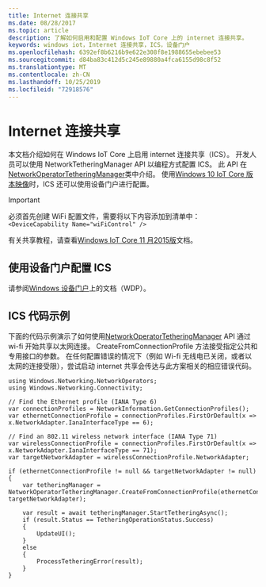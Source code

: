 ```yaml
---
title: Internet 连接共享
ms.date: 08/28/2017
ms.topic: article
description: 了解如何启用和配置 Windows IoT Core 上的 internet 连接共享。
keywords: windows iot，Internet 连接共享，ICS，设备门户
ms.openlocfilehash: 6392ef8b6216b9e622e308f8e1988655ebebee53
ms.sourcegitcommit: d84ba83c412d5c245e89880a4fca6155d98c8f52
ms.translationtype: MT
ms.contentlocale: zh-CN
ms.lasthandoff: 10/25/2019
ms.locfileid: "72918576"
---
```

# <a name="internet-connection-sharing"></a>Internet 连接共享

本文档介绍如何在 Windows IoT Core 上启用 internet 连接共享（ICS）。 开发人员可以使用 NetworkTetheringManager API 以编程方式配置 ICS。 此 API 在[NetworkOperatorTetheringManager](https://msdn.microsoft.com/library/windows/apps/windows.networking.networkoperators.networkoperatortetheringmanager.aspx)类中介绍。
使用[Windows 10 IoT Core 版本映像](https://developer.microsoft.com/en-us/windows/iot/downloads)时，ICS 还可以使用设备门户进行配置。

> [!IMPORTANT]
> 必须首先创建 WiFi 配置文件，需要将以下内容添加到清单中： `<DeviceCapability Name="wiFiControl" />`

有关共享教程，请查看[Windows IoT Core 11 月2015版](InternetConnectionSharingNov2015.md)文档。

## <a name="configuring-ics-using-the-device-portal"></a>使用设备门户配置 ICS
请参阅[Windows 设备门户](../manage-your-device/deviceportal.md)上的文档（WDP）。

## <a name="ics-code-sample"></a>ICS 代码示例
下面的代码示例演示了如何使用[NetworkOperatorTetheringManager](https://msdn.microsoft.com/library/windows/apps/windows.networking.networkoperators.networkoperatortetheringmanager.aspx) API 通过 wi-fi 开始共享以太网连接。 CreateFromConnectionProfile 方法接受指定公共和专用接口的参数。 在任何配置错误的情况下（例如 Wi-fi 无线电已关闭，或者以太网的连接受限），尝试启动 internet 共享会传达与此方案相关的相应错误代码。

```
using Windows.Networking.NetworkOperators;
using Windows.Networking.Connectivity; 
 
// Find the Ethernet profile (IANA Type 6)
var connectionProfiles = NetworkInformation.GetConnectionProfiles(); 
var ethernetConnectionProfile = connectionProfiles.FirstOrDefault(x => x.NetworkAdapter.IanaInterfaceType == 6); 

// Find an 802.11 wireless network interface (IANA Type 71)
var wirelessConnectionProfile = connectionProfiles.FirstOrDefault(x => x.NetworkAdapter.IanaInterfaceType == 71);
var targetNetworkAdapter = wirelessConnectionProfile.NetworkAdapter;

if (ethernetConnectionProfile != null && targetNetworkAdapter != null)
{
    var tetheringManager = NetworkOperatorTetheringManager.CreateFromConnectionProfile(ethernetConnectionProfile, targetNetworkAdapter); 

    var result = await tetheringManager.StartTetheringAsync(); 
    if (result.Status == TetheringOperationStatus.Success)
    {
        UpdateUI();
    }
    else
    {
        ProcessTetheringError(result);
    }
}
```
